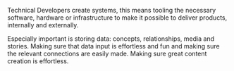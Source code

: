 Technical Developers create systems, this means tooling the necessary software, hardware or infrastructure to make it possible to deliver products, internally and externally.		
		
Especially important is storing data: concepts, relationships, media and stories. Making sure that data input is effortless and fun and making sure the relevant connections are easily made. Making sure great content creation is effortless.
